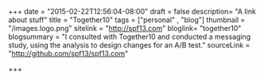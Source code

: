 +++
date = "2015-02-22T12:56:04-08:00"
draft = false
description= "A link about stuff"
title = "Together10"
tags = ["personal" , "blog"]
thumbnail = "/images.logo.png"
sitelink = "http://spf13.com"
bloglink= "together10"
blogsummary = "I consulted with Together10 and conducted a messaging study, using the analysis to design changes for an A/B test."
sourceLink = "http://github.com/spf13/spf13.com"

+++

